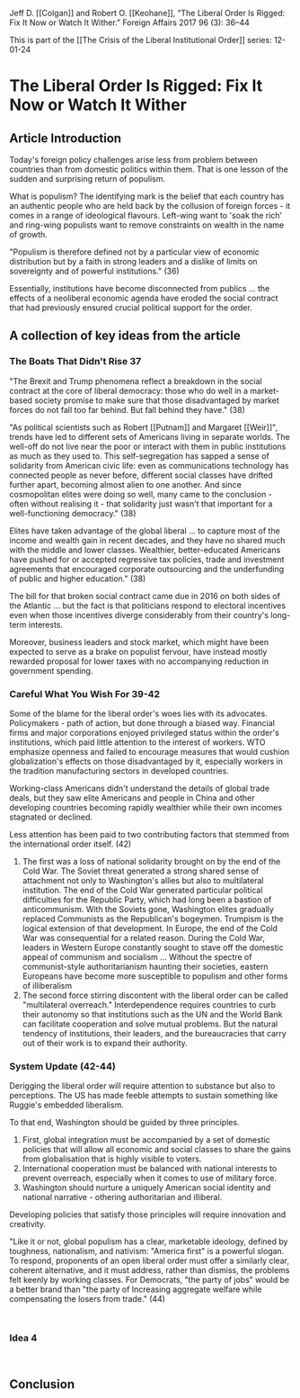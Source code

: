 Jeff D. [[Colgan]] and Robert O. [[Keohane]], “The Liberal Order Is Rigged: Fix It Now or Watch It Wither.” Foreign Affairs 2017 96 (3): 36–44

This is part of the [[The Crisis of the Liberal Institutional Order]] series:
12-01-24

# The Liberal Order Is Rigged: Fix It Now or Watch It Wither
## Article Introduction

Today's foreign policy challenges arise less from problem between countries than from domestic politics within them. That is one lesson of the sudden and surprising return of populism.

What is populism? The identifying mark is the belief that each country has an authentic people who are held back by the collusion of foreign forces - it comes in a range of ideological flavours. Left-wing want to 'soak the rich' and ring-wing populists want to remove constraints on wealth in the name of growth.

"Populism is therefore defined not by a particular view of economic distribution but by a faith in strong leaders and a dislike of limits on sovereignty and of powerful institutions." (36)

Essentially, institutions have become disconnected from publics ... the effects of a neoliberal economic agenda have eroded the social contract that had previously ensured crucial political support for the order.

## A collection of key ideas from the article

### The Boats That Didn't Rise 37

"The Brexit and Trump phenomena reflect a breakdown in the social contract at the core of liberal democracy: those who do well in a market-based society promise to make sure that those disadvantaged by market forces do not fall too far behind. But fall behind they have." (38)

"As political scientists such as Robert [[Putnam]] and Margaret [[Weir]]", trends have led to different sets of Americans living in separate worlds. The well-off do not live near the poor or interact with them in public institutions as much as they used to. This self-segregation has sapped a sense of solidarity from American civic life: even as communications technology has connected people as never before, different social classes have drifted further apart, becoming almost alien to one another. And since cosmopolitan elites were doing so well, many came to the conclusion - often without realising it - that solidarity just wasn't that important for a well-functioning democracy." (38)

Elites have taken advantage of the global liberal ... to capture most of the income and wealth gain in recent decades, and they have no shared much with the middle and lower classes. Wealthier, better-educated Americans have pushed for or accepted regressive tax policies, trade and investment agreements that encouraged corporate outsourcing and the underfunding of public and higher education." (38)

The bill for that broken social contract came due in 2016 on both sides of the Atlantic ... but the fact is that politicians respond to electoral incentives even when those incentives diverge considerably from their country's long-term interests.

Moreover, business leaders and stock market, which might have been expected to serve as a brake on populist fervour, have instead mostly rewarded proposal for lower taxes with no accompanying reduction in government spending.

###  Careful What You Wish For 39-42

Some of the blame for the liberal order's woes lies with its advocates.
Policymakers - path of action, but done through a biased way. Financial firms and major corporations enjoyed privileged status within the order's institutions, which paid little attention to the interest of workers. WTO emphasize openness and failed to encourage measures that would cushion globalization's effects on those disadvantaged by it, especially workers in the tradition manufacturing sectors in developed countries.

Working-class Americans didn't understand the details of global trade deals, but they saw elite Americans and people in China and other developing countries becoming rapidly wealthier while their own incomes stagnated or declined.

Less attention has been paid to two contributing factors that stemmed from the international order itself. (42)
1. The first was a loss of national solidarity brought on by the end of the Cold War. The Soviet threat generated a strong shared sense of attachment not only to Washington's allies but also to multilateral institution. The end of the Cold War generated particular political difficulties for the Republic Party, which had long been a bastion of anticommunism. With the Soviets gone, Washington elites gradually replaced Communists as the Republican's bogeymen. Trumpism is the logical extension of that development. In Europe, the end of the Cold War was consequential for a related reason. During the Cold War, leaders in Western Europe constantly sought to stave off the domestic appeal of communism and socialism ... Without the spectre of communist-style authoritarianism haunting their societies, eastern Europeans have become more susceptible to populism and other forms of illiberalism
2. The second force stirring discontent with the liberal order can be called "multilateral overreach." Interdependence requires countries to curb their autonomy so that institutions such as the UN and the World Bank can facilitate cooperation and solve mutual problems. But the natural tendency of institutions, their leaders, and the bureaucracies that carry out of their work is to expand their authority.

### System Update (42-44)

Derigging the liberal order will require attention to substance but also to perceptions. The US has made feeble attempts to sustain something like Ruggie's embedded liberalism.

To that end, Washington should be guided by three principles.
1. First, global integration must be accompanied by a set of domestic policies that will allow all economic and social classes to share the gains from globalisation that is highly visible to voters.
2. International cooperation must be balanced with national interests to prevent overreach, especially when it comes to use of military force.
3. Washington should nurture a uniquely American social identity and national narrative - othering authoritarian and illiberal.
 
Developing policies that satisfy those principles will require innovation and creativity.

"Like it or not, global populism has a clear, marketable ideology, defined by toughness, nationalism, and nativism: "America first" is a powerful slogan. To respond, proponents of an open liberal order must offer a similarly clear, coherent alternative, and it must address, rather than dismiss, the problems felt keenly by working classes. For Democrats, "the party of jobs" would be a better brand than "the party of Increasing aggregate welfare while compensating the losers from trade." (44)

```ad-quote


```

### Idea 4

```ad-quote


```

## Conclusion

```ad-quote


```

```ad-quote


```

